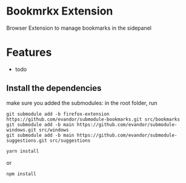 # Bookmrkx Extension

Browser Extension to manage bookmarks in the sidepanel

# Features

* todo

## Install the dependencies

make sure you added the submodules: in the root folder, run

```
git submodule add -b firefox-extension https://github.com/evandor/submodule-bookmarks.git src/bookmarks
git submodule add -b main https://github.com/evandor/submodule-windows.git src/windows
git submodule add -b main https://github.com/evandor/submodule-suggestions.git src/suggestions
```


```bash
yarn install
```
or
```bash
npm install
```

